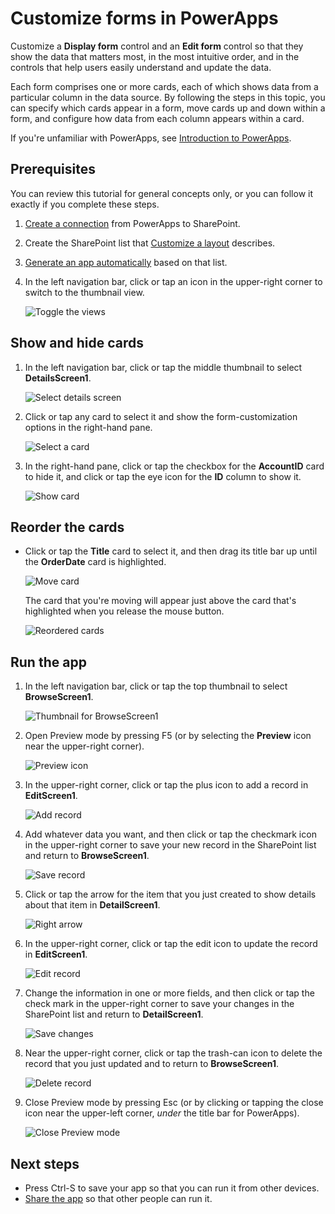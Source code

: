 <properties
   pageTitle="Customize forms | Microsoft PowerApps"
   description="Specify which data to show, in which order to show them, and in which controls."
   services=""
   suite="powerapps"
   documentationCenter="na"
   authors="aftowen"
   manager="anneta"
   editor=""
   tags=""/>

<tags
   ms.service="powerapps"
   ms.devlang="na"
   ms.topic="article"
   ms.tgt_pltfrm="na"
   ms.workload="na"
   ms.date="10/16/2016"
   ms.author="anneta"/>

# Customize forms in PowerApps #
Customize a **Display form** control and an **Edit form** control so that they show the data that matters most, in the most intuitive order, and in the controls that help users easily understand and update the data.

Each form comprises one or more cards, each of which shows data from a particular column in the data source. By following the steps in this topic, you can specify which cards appear in a form, move cards up and down within a form, and configure how data from each column appears within a card.

If you're unfamiliar with PowerApps, see [Introduction to PowerApps](getting-started.md).

## Prerequisites ##
You can review this tutorial for general concepts only, or you can follow it exactly if you complete these steps.

1. [Create a connection](connect-to-sharepoint.md) from PowerApps to SharePoint.
1. Create the SharePoint list that [Customize a layout](customize-layout-sharepoint.md) describes.
1. [Generate an app automatically](app-from-sharepoint.md) based on that list.

1. In the left navigation bar, click or tap an icon in the upper-right corner to switch to the thumbnail view. 

    ![Toggle the views](./media/customize-forms-sharepoint/toggle-view.png)

## Show and hide cards ##
1. In the left navigation bar, click or tap the middle thumbnail to select **DetailsScreen1**.

	![Select details screen](./media/customize-forms-sharepoint/details-thumbnail.png)

1. Click or tap any card to select it and show the form-customization options in the right-hand pane.

	![Select a card](./media/customize-forms-sharepoint/select-card.png)

1. In the right-hand pane, click or tap the checkbox for the **AccountID** card to hide it, and click or tap the eye icon for the **ID** column to show it.

	![Show card](./media/customize-forms-sharepoint/enable-checkbox.png)

## Reorder the cards ##
- Click or tap the **Title** card to select it, and then drag its title bar up until the **OrderDate** card is highlighted.

	![Move card](./media/customize-forms-sharepoint/move-card.png)

	The card that you're moving will appear just above the card that's highlighted when you release the mouse button.

	![Reordered cards](./media/customize-forms-sharepoint/reordered-card.png)

## Run the app ##
1. In the left navigation bar, click or tap the top thumbnail to select **BrowseScreen1**.

	![Thumbnail for BrowseScreen1](./media/customize-forms-sharepoint/browse-thumbnail.png)

1. Open Preview mode by pressing F5 (or by selecting the **Preview** icon near the upper-right corner).  

	![Preview icon](./media/customize-forms-sharepoint/open-preview.png)

1. In the upper-right corner, click or tap the plus icon to add a record in **EditScreen1**.

	![Add record](./media/customize-forms-sharepoint/add-record.png)

1. Add whatever data you want, and then click or tap the checkmark icon in the upper-right corner to save your new record in the SharePoint list and return to **BrowseScreen1**.

	![Save record](./media/customize-forms-sharepoint/save-record.png)

1. Click or tap the arrow for the item that you just created to show details about that item in **DetailScreen1**.  

	![Right arrow](./media/customize-forms-sharepoint/right-arrow.png)

1. In the upper-right corner, click or tap the edit icon to update the record in **EditScreen1**.

	![Edit record](./media/customize-forms-sharepoint/edit-record.png)

1. Change the information in one or more fields, and then click or tap the check mark in the upper-right corner to save your changes in the SharePoint list and return to **DetailScreen1**.  

	![Save changes](./media/customize-forms-sharepoint/save-record.png)

1. Near the upper-right corner, click or tap the trash-can icon to delete the record that you just updated and to return to **BrowseScreen1**.

	![Delete record](./media/customize-forms-sharepoint/delete-record.png)

1. Close Preview mode by pressing Esc (or by clicking or tapping the close icon near the upper-left corner, *under* the title bar for PowerApps).

	![Close Preview mode](./media/customize-forms-sharepoint/close-preview.png)

## Next steps ##
- Press Ctrl-S to save your app so that you can run it from other devices.
- [Share the app](share-app.md) so that other people can run it.
